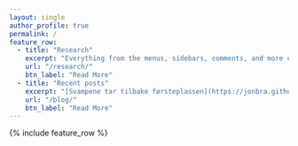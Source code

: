 ```yaml
---
layout: single
author_profile: true
permalink: /
feature_row:
  - title: "Research"
    excerpt: "Everything from the menus, sidebars, comments, and more can be configured or set with YAML Front Matter. Everything from the menus, sidebars, comments, and more can be configured or set with YAML Front Matter."
    url: "/research/"
    btn_label: "Read More"
  - title: "Recent posts"
    excerpt: "[Svampene tar tilbake førsteplassen](https://jonbra.github.io/blog/svampene-tar-tilbake-f%C3%B8rsteplassen/)-[Ribbemaneter med skjelett](https://jonbra.github.io/blog/ribbemaneter-med-skjelett/)-[Hverken fugl eller fisk, eller sopp](https://jonbra.github.io/blog/hverken-fugl-eller-fisk/)"
    url: "/blog/"
    btn_label: "Read More"
---
```


{% include feature_row %}


